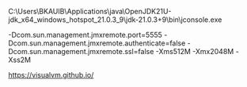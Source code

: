 C:\Users\BKAUIB\Applications\java\OpenJDK21U-jdk_x64_windows_hotspot_21.0.3_9\jdk-21.0.3+9\bin\jconsole.exe

-Dcom.sun.management.jmxremote.port=5555
-Dcom.sun.management.jmxremote.authenticate=false
-Dcom.sun.management.jmxremote.ssl=false
-Xms512M
-Xmx2048M
-Xss2M

https://visualvm.github.io/